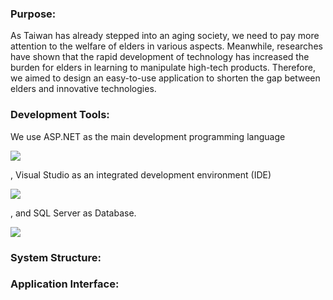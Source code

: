 ### Purpose:

As Taiwan has already stepped into an aging society, we need to pay more attention to the welfare of elders in various aspects. 
Meanwhile, researches have shown that the rapid development of technology has increased the burden for elders in learning to manipulate high-tech products. 
Therefore, we aimed to design an easy-to-use application to shorten the gap between elders and innovative technologies.


### Development Tools:

We use ASP.NET as the main development programming language

![](https://github.com/Johnny9527/UndergraduateProject/blob/master/picture/ASP.NET.png)


, Visual Studio as an integrated development environment (IDE)

![](https://github.com/Johnny9527/UndergraduateProject/blob/master/picture/VisualStudio.png)


, and SQL Server as Database.

![](https://github.com/Johnny9527/UndergraduateProject/blob/master/picture/SQLServer.png)


### System Structure:


### Application Interface:

